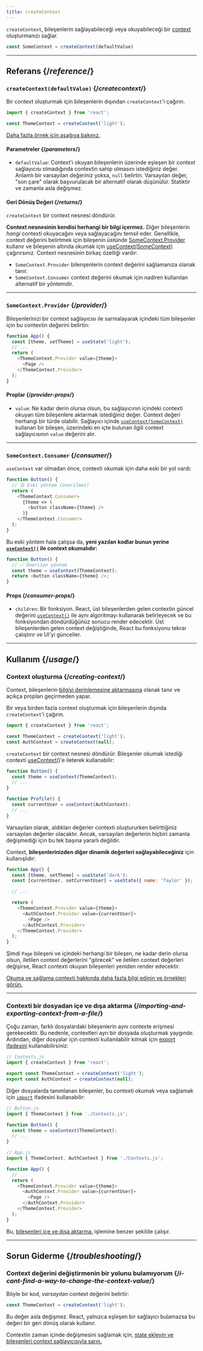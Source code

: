 ```yaml
---
title: createContext
---
```


<Intro>

`createContext`, bileşenlerin sağlayabileceği veya okuyabileceği bir [context](/learn/passing-data-deeply-with-context) oluşturmanızı sağlar.

```js
const SomeContext = createContext(defaultValue)
```

</Intro>

<InlineToc />

---

## Referans {/*reference*/}

### `createContext(defaultValue)` {/*createcontext*/}

Bir context oluşturmak için bileşenlerin dışından `createContext`'i çağırın.

```js
import { createContext } from 'react';

const ThemeContext = createContext('light');
```

[Daha fazla örnek için aşağıya bakınız.](#usage)

#### Parametreler {/*parameters*/}

* `defaultValue`: Context'i okuyan bileşenlerin üzerinde eşleşen bir context sağlayıcısı olmadığında contextin sahip olmasını istediğiniz değer. Anlamlı bir varsayılan değeriniz yoksa, `null` belirtin. Varsayılan değer, "son çare" olarak başvurulacak bir alternatif olarak düşünülür. Statiktir ve zamanla asla değişmez.

#### Geri Dönüş Değeri {/*returns*/}

`createContext` bir context nesnesi döndürür.

**Context nesnesinin kendisi herhangi bir bilgi içermez.** Diğer bileşenlerin _hangi_ contexti okuyacağını veya sağlayacağını temsil eder. Genellikle, context değerini belirtmek için bileşenin üstünde [SomeContext.Provider](https://react.dev/reference/react/createContext#provider) kullanır ve bileşenin altında okumak için [useContext(SomeContext)](https://react.dev/reference/react/useContext) çağırırsınız. Context nesnesinin birkaç özelliği vardır:

* `SomeContext.Provider` bilenşenlerin context değerini sağlamanıza olanak tanır.
* `SomeContext.Consumer` context değerini okumak için nadiren kullanılan alternatif bir yöntemdir.

---

### `SomeContext.Provider` {/*provider*/}

Bileşenlerinizi bir context sağlayıcısı ile sarmalayarak içindeki tüm bileşenler için bu contextin değerini belirtin:

```js
function App() {
  const [theme, setTheme] = useState('light');
  // ...
  return (
    <ThemeContext.Provider value={theme}>
      <Page />
    </ThemeContext.Provider>
  );
}
```

#### Proplar {/*provider-props*/}

* `value`: Ne kadar derin olursa olsun, bu sağlayıcının içindeki contexti okuyan tüm bileşenlere aktarmak istediğiniz değer. Context değeri herhangi bir türde olabilir. Sağlayıcı içinde [`useContext(SomeContext)`](/reference/react/useContext) kullanan bir bileşen,
üzerindeki en içte bulunan ilgili context sağlayıcısının `value` değerini alır.

---

### `SomeContext.Consumer` {/*consumer*/}

`useContext` var olmadan önce, contexti okumak için daha eski bir yol vardı:

```js
function Button() {
  // 🟡 Eski yöntem (önerilmez)
  return (
    <ThemeContext.Consumer>
      {theme => (
        <button className={theme} />
      )}
    </ThemeContext.Consumer>
  );
}
```

Bu eski yöntem hala çalışsa da, **yeni yazılan kodlar bunun yerine [`useContext()`](/reference/react/useContext) ile context okumalıdır:**

```js
function Button() {
  // ✅ Önerilen yöntem
  const theme = useContext(ThemeContext);
  return <button className={theme} />;
}
```

#### Props {/*consumer-props*/}

* `children`: Bir fonksiyon. React, üst bileşenlerden gelen contextin güncel değerini [`useContext()`](/reference/react/useContext) ile aynı algoritmayı kullanarak belirleyecek ve bu fonksiyondan döndürdüğünüz sonucu render edecektir. Üst bileşenlerden gelen context değiştiğinde, React bu fonksiyonu tekrar çalıştırır ve UI'yi günceller.

---

## Kullanım {/*usage*/}

### Context oluşturma {/*creating-context*/}

Context, bileşenlerin [bilgiyi derinlemesine aktarmasına](/learn/passing-data-deeply-with-context) olanak tanır ve açıkça propları geçirmeden yapar.

Bir veya birden fazla context oluşturmak için bileşenlerin dışında `createContext`'i çağırın.

```js [[1, 3, "ThemeContext"], [1, 4, "AuthContext"], [3, 3, "'light'"], [3, 4, "null"]]
import { createContext } from 'react';

const ThemeContext = createContext('light');
const AuthContext = createContext(null);
```

`createContext` bir <CodeStep step={1}>context nesnesi</CodeStep> döndürür. Bileşenler okumak istediği contexti [useContext()](https://react.dev/reference/react/useContext)'e ileterek kullanabilir:

```js [[1, 2, "ThemeContext"], [1, 7, "AuthContext"]]
function Button() {
  const theme = useContext(ThemeContext);
  // ...
}

function Profile() {
  const currentUser = useContext(AuthContext);
  // ...
}
```

Varsayılan olarak, aldıkları değerler contexti oluştururken belirttiğiniz <CodeStep step={3}>varsayılan değerler</CodeStep> olacaktır. Ancak, varsayılan değerlerin hiçbiri zamanla değişmediği için bu tek başına yararlı değildir.

Context, **bileşenlerinizden diğer dinamik değerleri sağlayabileceğiniz** için kullanışlıdır:

```js {8-9,11-12}
function App() {
  const [theme, setTheme] = useState('dark');
  const [currentUser, setCurrentUser] = useState({ name: 'Taylor' });

  // ...

  return (
    <ThemeContext.Provider value={theme}>
      <AuthContext.Provider value={currentUser}>
        <Page />
      </AuthContext.Provider>
    </ThemeContext.Provider>
  );
}
```

Şimdi `Page` bileşeni ve içindeki herhangi bir bileşen, ne kadar derin olursa olsun, iletilen context değerlerini "görecek" ve iletilen context değerleri değişirse, React contexti okuyan bileşenleri yeniden render edecektir.

[Okuma ve sağlama contexti hakkında daha fazla bilgi edinin ve örnekleri görün.](/reference/react/useContext)

---

### Contexti bir dosyadan içe ve dışa aktarma {/*importing-and-exporting-context-from-a-file*/}


Çoğu zaman, farklı dosyalardaki bileşenlerin aynı contexte erişmesi gerekecektir. Bu nedenle, contextleri ayrı bir dosyada oluşturmak yaygındır. Ardından, diğer dosyalar için contexti kullanılabilir kılmak için [export ifadesini](https://developer.mozilla.org/en-US/docs/web/javascript/reference/statements/export) kullanabilirsiniz:

```js {4-5}
// Contexts.js
import { createContext } from 'react';

export const ThemeContext = createContext('light');
export const AuthContext = createContext(null);
```

Diğer dosyalarda tanımlanan bileşenler, bu contexti okumak veya sağlamak için [`import`](https://developer.mozilla.org/en-US/docs/web/javascript/reference/statements/import) ifadesini kullanabilir:

```js {2}
// Button.js
import { ThemeContext } from './Contexts.js';

function Button() {
  const theme = useContext(ThemeContext);
  // ...
}
```

```js {2}
// App.js
import { ThemeContext, AuthContext } from './Contexts.js';

function App() {
  // ...
  return (
    <ThemeContext.Provider value={theme}>
      <AuthContext.Provider value={currentUser}>
        <Page />
      </AuthContext.Provider>
    </ThemeContext.Provider>
  );
}
```

Bu, [bileşenleri içe ve dışa aktarma.](/learn/importing-and-exporting-components) işlemine benzer şekilde çalışır.

---

## Sorun Giderme {/*troubleshooting*/}

### Context değerini değiştirmenin bir yolunu bulamıyorum {/*i-cant-find-a-way-to-change-the-context-value*/}


Böyle bir kod, *varsayılan* context değerini belirtir:

```js
const ThemeContext = createContext('light');
```

Bu değer asla değişmez. React, yalnızca eşleşen bir sağlayıcı bulamazsa bu değeri bir geri dönüş olarak kullanır.

Contextin zaman içinde değişmesini sağlamak için, [state ekleyin ve bileşenleri context sağlayıcısıyla sarın.](/reference/react/useContext#updating-data-passed-via-context)

